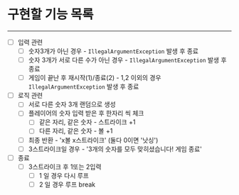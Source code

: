 # 구현할 기능 목록

---

- [ ] 입력 관련
  - [ ] 숫자3개가 아닌 경우 - `IllegalArgumentException` 발생 후 종료 
  - [ ] 숫자 3개가 서로 다른 수가 아닌 경우 - `IllegalArgumentException` 발생 후 종료
  - [ ] 게임이 끝난 후 재시작(1)/종료(2) - 1,2 이외의 경우 `IllegalArgumentException` 발생 후 종료
- [ ] 로직 관련
  - [ ] 서로 다른 숫자 3개 랜덤으로 생성
  - [ ] 플레이어의 숫자 입력 받은 후 한자리 씩 체크
    - [ ] 같은 자리, 같은 숫자 - 스트라이크 +1
    - [ ] 다른 자리, 같은 숫자 - 볼 +1
  - [ ] 최종 반환 - 'x볼 x스트라이크' (둘다 0이면 '낫싱')
  - [ ] 3스트라이크일 경우 - '3개의 숫자를 모두 맞히셨습니다! 게임 종료'
- [ ] 종료
  - [ ] 3스트라이크 후 1또는 2입력
    - [ ] 1 일 경우 다시 루프
    - [ ] 2 일 경우 루프 break